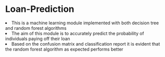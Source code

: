 # Loan-Prediction
<li>This is a machine learning module implemented with both decision tree and random forest algorithms</li>
<li>The aim of this module is to accurately predict the probability  of individuals paying off their loan</li>
<li>Based on the confusion matrix and classification report it is evident that the random forest algorithm as expected performs better</li>
